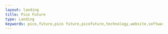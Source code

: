 ```yaml
---
layout: landing
title: Pico Future
type: Landing
keywords: pico,future,pico future,picofuture,technology,website,software,mars
---
```

